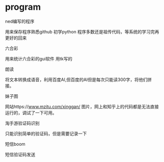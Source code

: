 # program
ned编写的程序

用来保存程序熟悉github
初学python 程序多数还是祖传代码，等系统的学习完再更好的回来

六合彩

用来统计六合彩的gui软件 用tk写的

朗读

将文本转换成语音，利用百度AI,但百度的AI但是每次只能读300字，将他们拼接。

妹子图

网站https://www.mzitu.com/xinggan/ 图片，网上和知乎上的代码都是无法直接运行的，调试了一下可用。

淘手游验证码识别

只能识别简单的验证码，但是需要记录一下

短信boom

短信验证码发送
